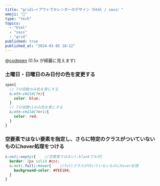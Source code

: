 ```yaml
---
title: "gridレイアウトでカレンダーのデザイン（html / sass）"
emoji: "🔖"
type: "tech"
topics:
  - "html"
  - "sass"
  - "grid"
published: true
published_at: "2024-03-05 18:12"
---
```


@[codepen](https://codepen.io/niiyama-k/pen/LYvVmOJ)
(0.5x が綺麗に見えます)

### 土曜日・日曜日のみ日付の色を変更する

```scss
span{
  // 7の倍数のみ色を青にする
  &:nth-child(7n){
    color: blue;
  }
  // 7の倍数+1のみ色を青にする
  &:nth-child(7n+1){
    color: red;
  }
}
```

### 空要素ではない要素を指定し、さらに特定のクラスがついていないものにhover処理をつける

```scss
&:not(:empty){    //空要素ではない(:blankでも可)
  border: 2px solid #ccc;
  &:not(.full):hover{    //fullクラスが付いていないものにhover処理
    background-color: #FEE104;
  }
}
```
